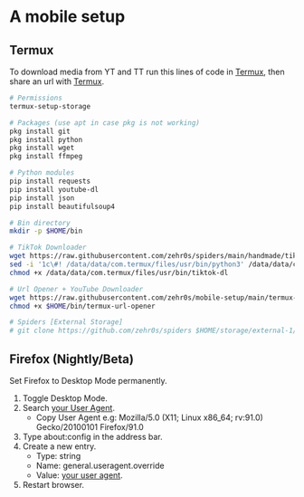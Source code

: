 # A mobile setup

## Termux
To download media from YT and TT run this lines of code in [Termux](https://wiki.termux.com/wiki/Main_Page), then share an url with [Termux](https://wiki.termux.com/wiki/Intents_and_Hooks).

```bash
# Permissions
termux-setup-storage

# Packages (use apt in case pkg is not working)
pkg install git
pkg install python
pkg install wget
pkg install ffmpeg

# Python modules
pip install requests
pip install youtube-dl
pip install json
pip install beautifulsoup4

# Bin directory
mkdir -p $HOME/bin

# TikTok Downloader
wget https://raw.githubusercontent.com/zehr0s/spiders/main/handmade/tiktok/tiktok_dl.py -O /data/data/com.termux/files/usr/bin/tiktok-dl
sed -i '1c\#! /data/data/com.termux/files/usr/bin/python3' /data/data/com.termux/files/usr/bin/tiktok-dl
chmod +x /data/data/com.termux/files/usr/bin/tiktok-dl

# Url Opener + YouTube Downloader
wget https://raw.githubusercontent.com/zehr0s/mobile-setup/main/termux-url-opener -O $HOME/bin/termux-url-opener
chmod +x $HOME/bin/termux-url-opener

# Spiders [External Storage]
# git clone https://github.com/zehr0s/spiders $HOME/storage/external-1/scripts/spiders
```

## Firefox (Nightly/Beta)
Set Firefox to Desktop Mode permanently.

1. Toggle Desktop Mode.
2. Search [your User Agent](https://duckduckgo.com/?q=my+user+agent&ia=answer).
    - Copy User Agent e.g: Mozilla/5.0 (X11; Linux x86_64; rv:91.0) Gecko/20100101 Firefox/91.0
3. Type about:config in the address bar.
4. Create a new entry.
    - Type: string
    - Name: general.useragent.override
    - Value: [your user agent](https://duckduckgo.com/?q=my+user+agent&ia=answer).
5. Restart browser.
